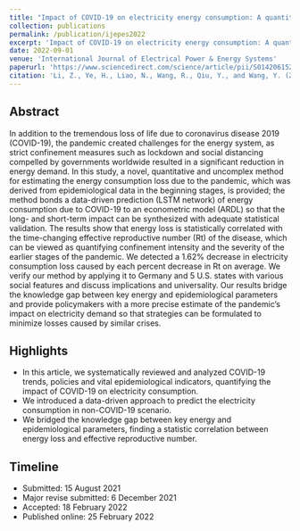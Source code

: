 ```yaml
---
title: "Impact of COVID-19 on electricity energy consumption: A quantitative analysis on electricity"
collection: publications
permalink: /publication/ijepes2022
excerpt: 'Impact of COVID-19 on electricity energy consumption: A quantitative analysis on electricity'
date: 2022-09-01
venue: 'International Journal of Electrical Power & Energy Systems'
paperurl: 'https://www.sciencedirect.com/science/article/pii/S0142061522001260'
citation: 'Li, Z., Ye, H., Liao, N., Wang, R., Qiu, Y., and Wang, Y. (2022). Impact of COVID-19 on electricity energy consumption: A quantitative analysis on electricity. International Journal of Electrical Power & Energy Systems 140, 108084.'
---
```


Abstract
------
In addition to the tremendous loss of life due to coronavirus disease 2019 (COVID-19), the pandemic created challenges for the energy system, as strict confinement measures such as lockdown and social distancing compelled by governments worldwide resulted in a significant reduction in energy demand. In this study, a novel, quantitative and uncomplex method for estimating the energy consumption loss due to the pandemic, which was derived from epidemiological data in the beginning stages, is provided; the method bonds a data-driven prediction (LSTM network) of energy consumption due to COVID-19 to an econometric model (ARDL) so that the long- and short-term impact can be synthesized with adequate statistical validation. The results show that energy loss is statistically correlated with the time-changing effective reproductive number (Rt) of the disease, which can be viewed as quantifying confinement intensity and the severity of the earlier stages of the pandemic. We detected a 1.62% decrease in electricity consumption loss caused by each percent decrease in Rt on average. We verify our method by applying it to Germany and 5 U.S. states with various social features and discuss implications and universality. Our results bridge the knowledge gap between key energy and epidemiological parameters and provide policymakers with a more precise estimate of the pandemic’s impact on electricity demand so that strategies can be formulated to minimize losses caused by similar crises.
  
Highlights
------
* In this article, we systematically reviewed and analyzed COVID-19 trends, policies and vital epidemiological indicators, quantifying the impact of COVID-19 on electricity consumption.
* We introduced a data-driven approach to predict the electricity consumption in non-COVID-19 scenario.
* We bridged the knowledge gap between key energy and epidemiological parameters, finding a statistic correlation between energy loss and effective reproductive number.

Timeline
------
* Submitted: 15 August 2021
* Major revise submitted: 6 December 2021
* Accepted: 18 February 2022
* Published online: 25 February 2022
